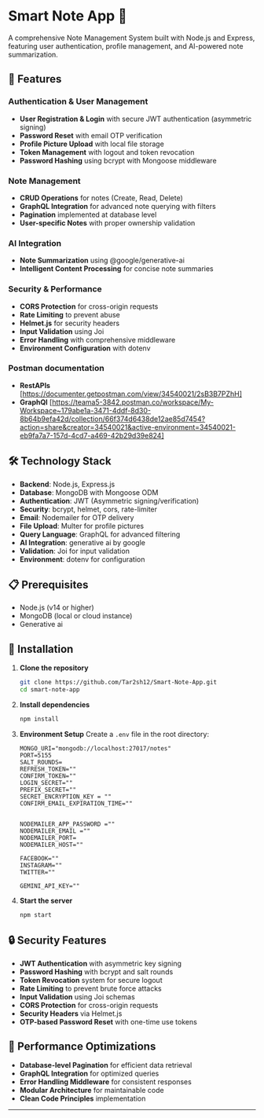 # Smart Note App 📝

A comprehensive Note Management System built with Node.js and Express, featuring user authentication, profile management, and AI-powered note summarization.

## 🚀 Features

### Authentication & User Management
- **User Registration & Login** with secure JWT authentication (asymmetric signing)
- **Password Reset** with email OTP verification
- **Profile Picture Upload** with local file storage
- **Token Management** with logout and token revocation
- **Password Hashing** using bcrypt with Mongoose middleware

### Note Management
- **CRUD Operations** for notes (Create, Read, Delete)
- **GraphQL Integration** for advanced note querying with filters
- **Pagination** implemented at database level
- **User-specific Notes** with proper ownership validation

### AI Integration
- **Note Summarization** using @google/generative-ai
- **Intelligent Content Processing** for concise note summaries

### Security & Performance
- **CORS Protection** for cross-origin requests
- **Rate Limiting** to prevent abuse
- **Helmet.js** for security headers
- **Input Validation** using Joi
- **Error Handling** with comprehensive middleware
- **Environment Configuration** with dotenv


### Postman documentation
- **RestAPIs** [https://documenter.getpostman.com/view/34540021/2sB3B7PZhH]
- **GraphQl** [https://teama5-3842.postman.co/workspace/My-Workspace~179abe1a-3471-4ddf-8d30-8b64b9efa42d/collection/66f374d6438de12ae85d7454?action=share&creator=34540021&active-environment=34540021-eb9fa7a7-157d-4cd7-a469-42b29d39e824]

## 🛠 Technology Stack

- **Backend**: Node.js, Express.js
- **Database**: MongoDB with Mongoose ODM
- **Authentication**: JWT (Asymmetric signing/verification)
- **Security**: bcrypt, helmet, cors, rate-limiter
- **Email**: Nodemailer for OTP delivery
- **File Upload**: Multer for profile pictures
- **Query Language**: GraphQL for advanced filtering
- **AI Integration**: generative ai by google
- **Validation**: Joi for input validation
- **Environment**: dotenv for configuration

## 📋 Prerequisites

- Node.js (v14 or higher)
- MongoDB (local or cloud instance)
- Generative ai

## 🔧 Installation

1. **Clone the repository**
   ```bash
   git clone https://github.com/Tar2sh12/Smart-Note-App.git
   cd smart-note-app
   ```

2. **Install dependencies**
   ```bash
   npm install
   ```

3. **Environment Setup**
   Create a `.env` file in the root directory:
   ```env
   MONGO_URI="mongodb://localhost:27017/notes"
   PORT=5155
   SALT_ROUNDS=
   REFRESH_TOKEN=""
   CONFIRM_TOKEN=""
   LOGIN_SECRET=""
   PREFIX_SECRET=""
   SECRET_ENCRYPTION_KEY = ""
   CONFIRM_EMAIL_EXPIRATION_TIME=""
   
   
   NODEMAILER_APP_PASSWORD =""
   NODEMAILER_EMAIL =""
   NODEMAILER_PORT=
   NODEMAILER_HOST=""
   
   FACEBOOK=""
   INSTAGRAM=""
   TWITTER=""
   
   GEMINI_API_KEY=""
   ```

4. **Start the server**
   ```bash
   npm start
   ```

## 🔒 Security Features

- **JWT Authentication** with asymmetric key signing
- **Password Hashing** with bcrypt and salt rounds
- **Token Revocation** system for secure logout
- **Rate Limiting** to prevent brute force attacks
- **Input Validation** using Joi schemas
- **CORS Protection** for cross-origin requests
- **Security Headers** via Helmet.js
- **OTP-based Password Reset** with one-time use tokens

## 🚀 Performance Optimizations

- **Database-level Pagination** for efficient data retrieval
- **GraphQL Integration** for optimized queries
- **Error Handling Middleware** for consistent responses
- **Modular Architecture** for maintainable code
- **Clean Code Principles** implementation
---
